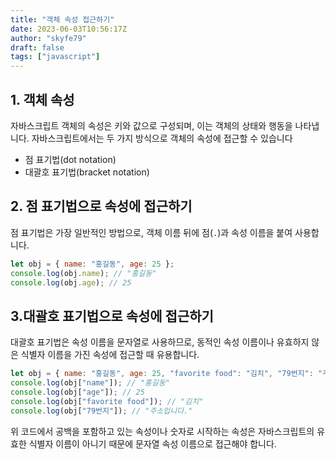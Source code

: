 ```yaml
---
title: "객체 속성 접근하기"
date: 2023-06-03T10:56:17Z
author: "skyfe79"
draft: false
tags: ["javascript"]
---
```


## 1. 객체 속성

자바스크립트 객체의 속성은 키와 값으로 구성되며, 이는 객체의 상태와 행동을 나타냅니다. 자바스크립트에서는 두 가지 방식으로 객체의 속성에 접근할 수 있습니다
- 점 표기법(dot notation)
- 대괄호 표기법(bracket notation)

## 2. 점 표기법으로 속성에 접근하기

점 표기법은 가장 일반적인 방법으로, 객체 이름 뒤에 점(`.`)과 속성 이름을 붙여 사용합니다.

```javascript
let obj = { name: "홍길동", age: 25 };
console.log(obj.name); // "홍길동"
console.log(obj.age); // 25
```


## 3.대괄호 표기법으로 속성에 접근하기

대괄호 표기법은 속성 이름을 문자열로 사용하므로, 동적인 속성 이름이나 유효하지 않은 식별자 이름을 가진 속성에 접근할 때 유용합니다.

```javascript
let obj = { name: "홍길동", age: 25, "favorite food": "김치", "79번지": "주소입니다." };
console.log(obj["name"]); // "홍길동"
console.log(obj["age"]); // 25
console.log(obj["favorite food"]); // "김치"
console.log(obj["79번지"]); // "주소입니다."
```

위 코드에서 공백을 포함하고 있는 속성이나 숫자로 시작하는 속성은 자바스크립트의 유효한 식별자 이름이 아니기 때문에 문자열 속성 이름으로 접근해야 합니다.

